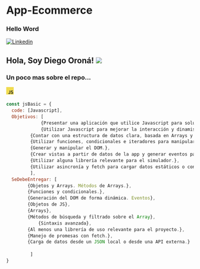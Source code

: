 # App-Ecommerce

### Hello Word

[![Linkedin](https://img.shields.io/badge/-LinkedIn-blue?style=flat&logo=Linkedin&logoColor=white)](https://www.linkedin.com/in/diego-oroná)

<h2> Hola, Soy Diego Oroná! <img src="https://media3.giphy.com/media/v1.Y2lkPTc5MGI3NjExb2p4enZ6NXZjcGptMTB5OTh4d2MwaWtmNm52djdpN2Q0d2M1ZGY5NSZlcD12MV9pbnRlcm5hbF9naWZfYnlfaWQmY3Q9Zw/MYI6NK4JOGpOzOriEg/100.webp" width="100"></h2>
<p><em></em></p>

### Un poco mas sobre el repo...

<img height="20" src="https://raw.githubusercontent.com/github/explore/80688e429a7d4ef2fca1e82350fe8e3517d3494d/topics/javascript/javascript.png"></code>

```javascript
const jsBasic = {
  code: [Javascript],
  Objetivos: [
             {Presentar una aplicación que utilice Javascript para solucionar un problema real al usuario.},
             {Utilizar Javascript para mejorar la interacción y dinamismo de la página, generando una interfaz coherente y atractiva},
	     {Contar con una estructura de datos clara, basada en Arrays y Objetos},
	     {Utilizar funciones, condicionales e iteradores para manipular los datos de la app.},
	     {Generar y manipular el DOM.},
	     {Crear vistas a partir de datos de la app y generar eventos para responder a la interacción del usuario},
	     {Utilizar alguna librería relevante para el simulador.},
	     {Utilizar asincronía y fetch para cargar datos estáticos o consumir una API.}
	     ],
  SeDebeEntregar: [
		{Objetos y Arrays. Métodos de Arrays.},
		{Funciones y condicionales.},
		{Generación del DOM de forma dinámica. Eventos},
		{Objetos de JS},
		{Arrays},
		{Métodos de búsqueda y filtrado sobre el Array},
	        {Sintaxis avanzada},
		{Al menos una librería de uso relevante para el proyecto.},
		{Manejo de promesas con fetch.},
		{Carga de datos desde un JSON local o desde una API externa.}

	     ]
}
```
